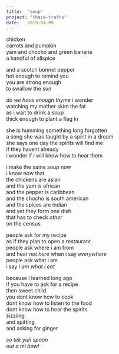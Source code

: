 ```yaml
---
title:  "soup"
project: "these-truths"
date:   2019-04-09
---
```



chicken  
carrots and pumpkin  
yam and chocho and green banana  
a handful of allspice  

and a scotch bonnet pepper  
hot enough to remind you  
you are strong enough  
to swallow the sun  

_do we have enough thyme_ i wonder  
watching my mother skim the fat  
as i wait to drink a soup  
thick enough to plant a flag in  

she is humming something long forgotten  
a song she was taught by a spirit in a dream  
she says one day the spirits will find me  
if they havent already  
i wonder if i will know how to hear them  

i make the same soup now  
i know now that  
the chickens are asian  
and the yam is african  
and the pepper is caribbean  
and the chocho is south american  
and the spices are indian  
and yet they form one dish  
that has to check _other_  
on the census  

people ask for my recipe  
as if they plan to open a restaurant  
people ask where i am from  
and hear _not here_ when i say _everywhere_  
people ask what i am  
i say _i am what i eat_  

because i learned long ago  
if you have to ask for a recipe  
then sweet child  
you dont know how to cook  
dont know how to listen to the food  
dont know how to hear the spirits  
sizzling  
and spitting  
and asking for ginger  

_so tek yuh spoon  
out a mi bowl_  
